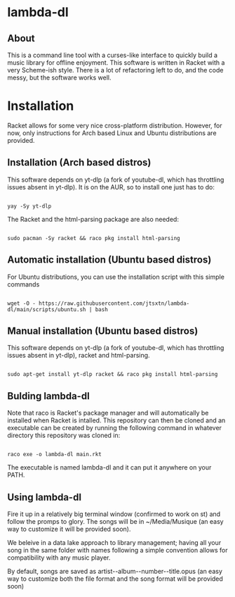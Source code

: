 # lambda-dl

## About

This is a command line tool with a curses-like interface to quickly build a music library for offline enjoyment. This software is written in Racket with a very Scheme-ish style. There is a lot of refactoring left to do, and the code messy, but the software works well.

# Installation

 
Racket allows for some very nice cross-platform distribution. However, for now, only instructions for Arch based Linux and Ubuntu distributions are provided. 


## Installation (Arch based distros)

This software depends on yt-dlp (a fork of youtube-dl, which has throttling issues absent in yt-dlp). It is on the AUR, so to install one just has to do:

```

yay -Sy yt-dlp

```

The Racket and the html-parsing package are also needed:

```

sudo pacman -Sy racket && raco pkg install html-parsing

```

## Automatic installation (Ubuntu based distros)

For Ubuntu distributions, you can use the installation script with this simple commands

```

wget -O - https://raw.githubusercontent.com/jtsxtn/lambda-dl/main/scripts/ubuntu.sh | bash

```


## Manual installation (Ubuntu based distros)

This software depends on yt-dlp (a fork of youtube-dl, which has throttling issues absent in yt-dlp), racket and html-parsing.

```

sudo apt-get install yt-dlp racket && raco pkg install html-parsing

```

## Bulding lambda-dl

Note that raco is Racket's package manager and will automatically be installed when Racket is intalled. This repository can then be cloned and an executable can be created by running the following command in whatever directory this repository was cloned in:

```

raco exe -o lambda-dl main.rkt

```

The executable is named lambda-dl and it can put it anywhere on your PATH.

## Using lambda-dl

Fire it up in a relatively big terminal window (confirmed to work on st) and follow the promps to glory. The songs will be in ~/Media/Musique (an easy way to customize it will be provided soon).

We beleive in a data lake approach to library management; having all your song in the same folder with names following a simple convention allows for compatibility with any music player.

By default, songs are saved as artist--album--number--title.opus (an easy way to customize both the file format and the song format will be provided soon)
